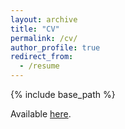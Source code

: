 ```yaml
---
layout: archive
title: "CV"
permalink: /cv/
author_profile: true
redirect_from:
  - /resume
---
```


{% include base_path %}

Available [here](https://aljungstrom.github.io/files/cv.pdf).